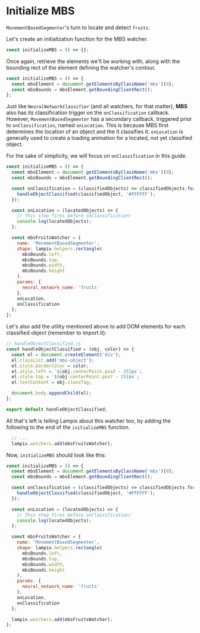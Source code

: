 # Initialize MBS

`MovementBasedSegmenter`'s turn to locate and detect `fruits`.

Let's create an initialization function for the MBS watcher.

```js
const initializeMBS = () => {};
```

Once again, retrieve the elements we'll be working with, along with the bounding rect of the element defining the watcher's contour.

```js
const initializeMBS = () => {
  const mbsElement = document.getElementsByClassName('mbs')[0];
  const mbsBounds = mbsElement.getBoundingClientRect();
};
```

Just like `NeuralNetworkClassifier` (and all watchers, for that matter), **MBS** also has its classification trigger on the `onClassification` callback.  
However, `MovementBasedSegmenter` has a secondary callback, triggered prior to `onClassification`, named `onLocation`. This is because MBS first determines the location of an object and the it classifies it. `onLocation` is generally used to create a loading animation for a located, not yet classified object.

For the sake of simplicity, we will focus on `onClassification` in this guide.

```js
const initializeMBS = () => {
  const mbsElement = document.getElementsByClassName('mbs')[0];
  const mbsBounds = mbsElement.getBoundingClientRect();

  const onClassification = (classifiedObjects) => classifiedObjects.forEach((classifiedObject) => {
    handleObjectClassified(classifiedObject, '#FFFFFF');
  });

  const onLocation = (locatedObjects) => {
    // This step fires before onClassification!
    console.log(locatedObjects);
  };

  const mbsFruitsWatcher = {
    name: 'MovementBasedSegmenter',
    shape: lampix.helpers.rectangle(
      mbsBounds.left,
      mbsBounds.top,
      mbsBounds.width,
      mbsBounds.height
    ),
    params: {
      neural_network_name: 'fruits'
    },
    onLocation,
    onClassification
  };
};
```

Let's also add the utility mentioned above to add DOM elements for each classified object (remember to import it):

```js
// handleObjectClassified.js
const handleObjectClassified = (obj, color) => {
  const el = document.createElement('div');
  el.classList.add('mbs-object');
  el.style.borderColor = color;
  el.style.left = `${obj.centerPoint.posX - 25}px`;
  el.style.top = `${obj.centerPoint.posY - 25}px`;
  el.textContent = obj.classTag;

  document.body.appendChild(el);
};

export default handleObjectClassified;
```

All that's left is telling Lampix about this watcher too, by adding the following to the end of the `initializeMBS` function.

```js
  // ...
  lampix.watchers.add(mbsFruitsWatcher);
```

Now, `initializeMBS` should look like this:

```js
const initializeMBS = () => {
  const mbsElement = document.getElementsByClassName('mbs')[0];
  const mbsBounds = mbsElement.getBoundingClientRect();

  const onClassification = (classifiedObjects) => classifiedObjects.forEach((classifiedObject) => {
    handleObjectClassified(classifiedObject, '#FFFFFF');
  });

  const onLocation = (locatedObjects) => {
    // This step fires before onClassification!
    console.log(locatedObjects);
  };

  const mbsFruitsWatcher = {
    name: 'MovementBasedSegmenter',
    shape: lampix.helpers.rectangle(
      mbsBounds.left,
      mbsBounds.top,
      mbsBounds.width,
      mbsBounds.height
    ),
    params: {
      neural_network_name: 'fruits'
    },
    onLocation,
    onClassification
  };

  lampix.watchers.add(mbsFruitsWatcher);
};
```
